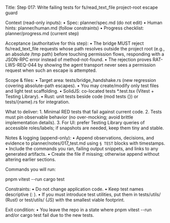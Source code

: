 Title: Step 017: Write failing tests for fs/read_text_file project-root escape guard

Context (read-only inputs):
    • Spec: planner/spec.md (do not edit)
    • Human hints: planner/human.md (follow constraints)
    • Progress checklist: planner/progress.md (current step)

Acceptance (authoritative for this step):
    • The bridge MUST reject fs/read_text_file requests whose path resolves outside the project root (e.g., an absolute /tmp path) before touching permission flows, responding with a JSON-RPC error instead of method-not-found.
    • The rejection proves RAT-LWS-REQ-044 by showing the agent transport never sees a permission request when such an escape is attempted.

Scope & files:
    • Target area: tests/bridge_handshake.rs (new regression covering absolute-path escapes).
    • You may create/modify only test files and light test scaffolding.
    • SolidJS: co-located tests *.test.tsx (Vitest + Testing Library).
    • Rust: unit tests beside code (mod tests {}) or tests/{name}.rs for integration.

What to deliver:
    1. Minimal RED tests that fail against current code.
    2. Tests must pin observable behavior (no over-mocking; avoid brittle implementation details).
    3. For UI: prefer Testing Library queries of accessible roles/labels; if snapshots are needed, keep them tiny and stable.

Notes & logging (append-only):
    • Append observations, decisions, and evidence to planner/notes/017_test.md using `§ TEST` blocks with timestamps.
    • Include the commands you ran, failing output snippets, and links to any generated artifacts.
    • Create the file if missing; otherwise append without altering earlier sections.

Commands you will run:

pnpm vitest --run
cargo test

Constraints:
    • Do not change application code.
    • Keep test names descriptive (<module>: <behavior>).
    • If you must introduce test utilities, put them in tests/utils/ (Rust) or test/utils/ (JS) with the smallest viable footprint.

Exit condition:
    • You leave the repo in a state where pnpm vitest --run and/or cargo test fail due to the new tests.
